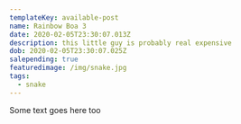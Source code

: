 ```yaml
---
templateKey: available-post
name: Rainbow Boa 3
date: 2020-02-05T23:30:07.013Z
description: this little guy is probably real expensive
dob: 2020-02-05T23:30:07.025Z
salepending: true
featuredimage: /img/snake.jpg
tags:
  - snake
---
```


Some text goes here too
